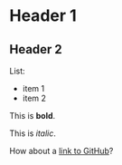 # Header 1

## Header 2

List:

- item 1
- item 2

This is **bold**.

This is *italic*.

How about a [link to GitHub](https://github.com/)?